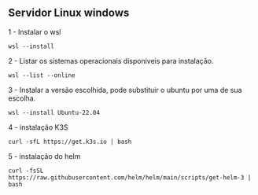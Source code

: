 ## Servidor Linux windows


1 - Instalar o wsl
```
wsl --install
```  
2 - Listar os sistemas operacionais disponiveis para instalação.
```
wsl --list --online
```
3 - Instalar a versão escolhida, pode substituir o ubuntu por uma de sua escolha.
```
wsl --install Ubuntu-22.04
```

4 - instalação K3S
```
curl -sfL https://get.k3s.io | bash
```

5 - instalação do helm
```
curl -fsSL https://raw.githubusercontent.com/helm/helm/main/scripts/get-helm-3 | bash
```
